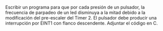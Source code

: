 Escribir un programa para que por cada presión de un pulsador, la frecuencia de parpadeo de un led disminuya a la mitad debido a la modificación del pre-escaler del Timer 2. El pulsador debe producir una interrupción por EINT1 con flanco descendente. Adjuntar el código en C.